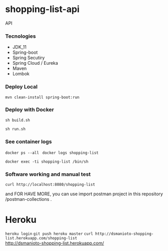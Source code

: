 # shopping-list-api
API

### Tecnologies
<ul>
  <li>JDK_11</li>
  <li>Spring-boot</li>
  <li>Spring Secutiry</li>
  <li>Spring Cloud / Eureka</li>
  <li>Maven</li>
  <li>Lombok</li>
</ul>

### Deploy Local  

`mvn clean-install spring-boot:run`

### Deploy with Docker

`sh build.sh`

`sh run.sh`

### See container logs
`docker ps --all `
`docker logs shopping-list`

`docker exec -ti shopping-list /bin/sh`

### Software working and manual test

`curl http://localhost:8080/shopping-list`

and FOR HAVE MORE, you can use import postman project in this repository /postman-collections .

# Heroku
`heroku login`
`git push heroku master`
`curl http://dsmanioto-shopping-list.herokuapp.com/shopping-list` 
<br>
http://dsmanioto-shopping-list.herokuapp.com/
